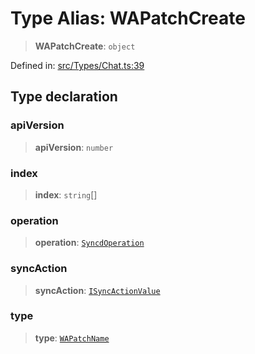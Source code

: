 # Type Alias: WAPatchCreate

> **WAPatchCreate**: `object`

Defined in: [src/Types/Chat.ts:39](https://github.com/WhiskeySockets/Baileys/blob/2fdabb7f387029b680a2c5e056c7022c25b0f110/src/Types/Chat.ts#L39)

## Type declaration

### apiVersion

> **apiVersion**: `number`

### index

> **index**: `string`[]

### operation

> **operation**: [`SyncdOperation`](../namespaces/proto/namespaces/SyncdMutation/enumerations/SyncdOperation.md)

### syncAction

> **syncAction**: [`ISyncActionValue`](../namespaces/proto/interfaces/ISyncActionValue.md)

### type

> **type**: [`WAPatchName`](WAPatchName.md)
